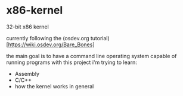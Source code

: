 # x86-kernel
 32-bit x86 kernel

 currently following the (osdev.org tutorial)[https://wiki.osdev.org/Bare_Bones]

 the main goal is to have a command line operating system capable of running programs
 with this project i'm trying to learn:
 - Assembly
 - C/C++
 - how the kernel works in general